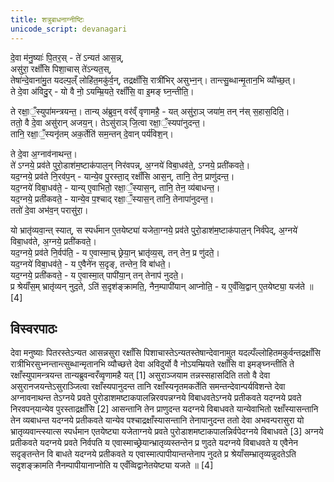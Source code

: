 ```yaml
---
title: शत्रुबाधनाग्नीष्टिः
unicode_script: devanagari
---
```


दे॒वा म॑नु॒ष्याः॑ पि॒तर॒स् - ते॑ ऽन्यत॑ आस॒न्न्,  
असु॑रा॒ रक्षाँ॑सि पिशा॒चास् ते॑ऽन्यत॒स्,  
तेषा॑न्दे॒वाना॑मु॒त यदल्प॒ल्ँ लोहि॑त॒मकु॑र्व॒न्, तद्रक्षाँ॑सि॒ रात्री॑भिर् असुभ्न॒न्।  तान्त्सु॒ब्धान्मृ॒तान॒भि व्यौ॑च्छ॒त्।  
ते दे॒वा अ॑विदु॒र् - यो वै नो॒ ऽयम्म्रि॒यते॒ रक्षाँ॑सि॒ वा इ॒मङ् घ्न॒न्तीति॒। 

ते रक्षा॒ँ॒स्युपा॑मन्त्रयन्त॒। तान्य् अ॑ब्रुव॒न् वर॑व्ँ वृणामहै॒ - यत् असु॑रा॒ञ् जया॑म॒ तन् न॑स् स॒हास॒दिति॒।  
ततो॒ वै दे॒वा असु॑रान् अजय॒न्। तेऽसु॑राञ् जि॒त्वा रक्षा॒ँ॒स्यपा॑नुदन्त॒।  
तानि॒ रक्षा॒ँ॒स्यनृ॑तम् अक॒र्तेति॑ सम॒न्तन् दे॒वान् पर्य॑विश॒न्।

ते दे॒वा अ॒ग्नाव॑नाथन्त॒।  
ते॑ ऽग्नये॒ प्रव॑ते पुरो॒डाश॑म॒ष्टाक॑पाल॒न् निर॑वपन्न्, अ॒ग्नये॑ विबा॒धव॑ते॒, ऽग्नये॒ प्रती॑कवते॒।  
यद॒ग्नये॒ प्रव॑ते नि॒रव॑प॒न्‌ - यान्ये॒व पु॒रस्ता॒द् रक्षाँ॑सि आस॒न्, तानि॒ तेन॒ प्राणु॑दन्त॒।  
यद॒ग्नये॑ विबा॒धव॑ते॒ - यान्य् ए॒वाभितो॒ रक्षा॒ँ॒स्यास॒न्, तानि॒ तेन॒ व्य॑बाधन्त॒।  
यद॒ग्नये॒ प्रती॑कवते॒ - यान्ये॒व प॒श्चाद् रक्षा॒ँ॒स्यास॒न् तानि॒ तेनापा॑नुदन्त॒।  
ततो॑ दे॒वा अभ॑व॒न् परासु॑रा॒। 

यो भ्रातृ॑व्यवा॒न्त् स्यात्, स स्पर्ध॑मान ए॒तयेष्ट्या॑ यजेता॒ग्नये॒ प्रव॑ते पुरो॒डाश॑म॒ष्टाक॑पाल॒न् निर्व॑पेद्, अ॒ग्नये॑ विबा॒धव॑ते, अ॒ग्नये॒ प्रती॑कवते॒।  
यद॒ग्नये॒ प्रव॑ते नि॒र्वप॑ति॒ - य ए॒वास्मा॒च् छ्रेया॒न् भ्रातृ॑व्य॒स्, तन् तेन॒ प्र णु॑दते॒।  
यद॒ग्नये॑ विबा॒धव॑ते॒ - य ए॒वैने॑न स॒दृङ्, तन्तेन॒ वि बा॑धते॒।  
यद॒ग्नये॒ प्रती॑कवते॒ - य ए॒वास्मा॒त् पापी॑या॒न् तन् तेनाप॑ नुदते॒।  
प्र श्रेयाँ॑स॒म् भ्रातृ॑व्यन् नुद॒ते, ऽति॑ स॒दृश॑ङ्क्रामति॒, नैन॒म्पापी॑यान् आप्नोति॒ - य ए॒वँव्वि॒द्वान् ए॒तयेष्ट्या॒ यज॑ते ॥ [4]

## विस्वरपाठः

देवा मनुष्याः पितरस्तेऽन्यत आसन्नसुरा रक्षाँसि पिशाचास्तेऽन्यतस्तेषान्देवानामुत यदल्पँल्लोहितमकुर्वन्तद्रक्षाँसि रात्रीभिरसुभ्नन्तान्त्सुब्धान्मृतानभि व्यौच्छत्ते देवा अविदुर्यो वै नोऽयम्म्रियते रक्षाँसि वा इमङ्घ्नन्तीति ते रक्षाँस्युपामन्त्रयन्त तान्यब्रुवन्वरँव्वृणामहै यत् [1]
असुराञ्जयाम तन्नस्सहासदिति ततो वै देवा असुरानजयन्तेऽसुराञ्जित्वा रक्षाँस्यपानुदन्त तानि रक्षाँस्यनृतमकर्तेति समन्तन्देवान्पर्यविशन्ते देवा अग्नावनाथन्त तेऽग्नये प्रवते पुरोडाशमष्टाकपालन्निरवपन्नग्नये विबाधवतेऽग्नये प्रतीकवते यदग्नये प्रवते निरवपन्‌यान्येव पुरस्ताद्रक्षाँसि [2]
आसन्तानि तेन प्राणुदन्त यदग्नये विबाधवते यान्येवाभितो रक्षाँस्यासन्तानि तेन व्यबाधन्त यदग्नये प्रतीकवते यान्येव पश्चाद्रक्षाँस्यासन्तानि तेनापानुदन्त ततो देवा अभवन्परासुरा यो भ्रातृव्यवान्त्स्यात्स स्पर्धमान एतयेष्ट्या यजेताग्नये प्रवते पुरोडाशमष्टाकपालन्निर्वपेदग्नये विबाधवते [3]
अग्नये प्रतीकवते यदग्नये प्रवते निर्वपति य एवास्माच्छ्रेयान्भ्रातृव्यस्तन्तेन प्र णुदते यदग्नये विबाधवते य एवैनेन सदृङ्तन्तेन वि बाधते यदग्नये प्रतीकवते य एवास्मात्पापीयान्तन्तेनाप नुदते प्र श्रेयाँसम्भ्रातृव्यन्नुदतेऽति सदृशङ्क्रामति नैनम्पापीयानाप्नोति य एवँव्विद्वानेतयेष्ट्या यजते ॥ [4]
